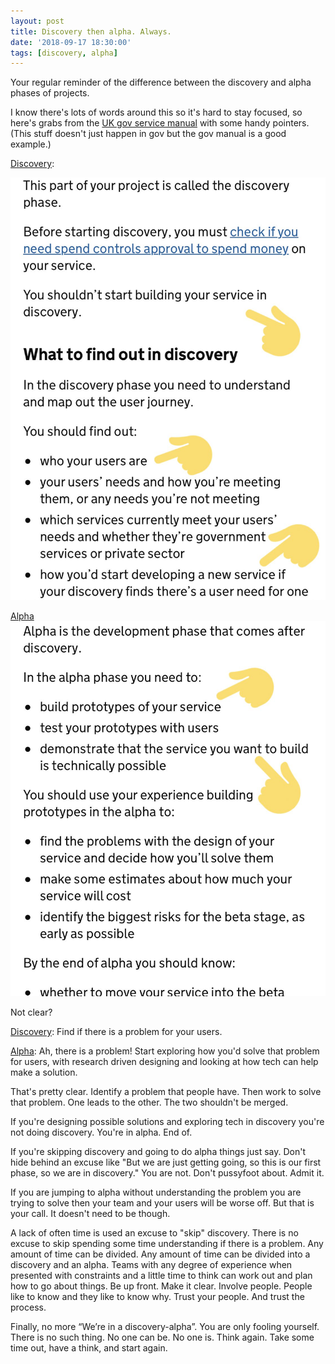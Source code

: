 ```yaml
---
layout: post
title: Discovery then alpha. Always.
date: '2018-09-17 18:30:00'
tags: [discovery, alpha]
---
```

Your regular reminder of the difference between the discovery and alpha phases of projects.

I know there's lots of words around this so it's hard to stay focused, so here's grabs from the [UK gov service manual](https://www.gov.uk/service-manual) with some handy pointers. (This stuff doesn't just happen in gov but the gov manual is a good example.)

[Discovery](https://www.gov.uk/service-manual/agile-delivery/how-the-discovery-phase-works):

![](/assets/service-manual-grab-disco.jpg)

[Alpha](https://www.gov.uk/service-manual/agile-delivery/how-the-alpha-phase-works)
![](/assets/service-manual-grab-alpha.jpg)

Not clear?

[Discovery](https://www.gov.uk/service-manual/agile-delivery/how-the-alpha-phase-works): Find if there is a problem for your users.

[Alpha](https://www.gov.uk/service-manual/agile-delivery/how-the-alpha-phase-works): Ah, there is a problem! Start exploring how you'd solve that problem for users, with research driven designing and looking at how tech can help make a solution.

That's pretty clear. Identify a problem that people have. Then work to solve that problem. One leads to the other. The two shouldn't be merged.

If you're designing possible solutions and exploring tech in discovery you're not doing discovery. You're in alpha. End of.

If you're skipping discovery and going to do alpha things just say. Don't hide behind an excuse like "But we are just getting going, so this is our first phase, so we are in discovery." You are not. Don't pussyfoot about. Admit it.

If you are jumping to alpha without understanding the problem you are trying to solve then your team and your users will be worse off. But that is your call. It doesn't need to be though.

A lack of often time is used an excuse to "skip" discovery. There is no excuse to skip spending some time understanding if there is a problem. Any amount of time can be divided. Any amount of time can be divided into a discovery and an alpha. Teams with any degree of experience when presented with constraints and a little time to think can work out and plan how to go about things. Be up front. Make it clear. Involve people. People like to know and they like to know why. Trust your people. And trust the process.

Finally, no more “We’re in a discovery-alpha”. You are only fooling yourself. There is no such thing. No one can be. No one is. Think again. Take some time out, have a think, and start again.
